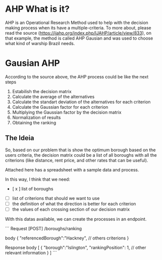 AHP What is it?
===================

AHP is an Operational Research Method used to help with the decision making process when its have a multiple-criteria. To more about, please read the source (https://ijahp.org/index.php/IJAHP/article/view/833), on that example, the method is called AHP Gausian and was used to choose what kind of warship Brazil needs.

# Gausian AHP

According to the source above, the AHP process could be like the next steps

1. Estabilish the decision matrix
2. Calculate the average of the alternatives
3. Calculate the standart deviation of the alternatives for each criterion
4. Calculate the Gaussian factor for each criterion 
5. Multiplying the Gaussian factor by the decision matrix
6. Normalization of results 
7. Obtaining the ranking


## The Ideia

So, based on our problem that is show the optimum borough based on the users criteria, the decision matrix could be a list of all boroughs with all the criterions (like distance, rent price, and other rates that can be useful).

Attached here has a spreadsheet with a sample data and process.

In this way, I think that we need:

- [ x ] list of boroughs
- [ ] list of criterions that should we want to use
- [ ] the definition of what the direction is better for each criterion
- [ ] the values of each crossing section of our decision matrix

With this datas available, we can create the processes in an endpoint.

´´´
Request
[POST] /boroughs/ranking

body 
{
    "referencedBorough":"Hackney",
    // others criterions
}

Response
body
[
    {
        "borough":"Islington",
        "rankingPosition": 1,
        // other relevant information
    }
]
´´´